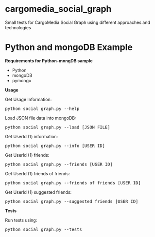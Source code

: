 # cargomedia_social_graph
Small tests for CargoMedia Social Graph using different approaches and technologies

Python and mongoDB Example
===========

**Requirements for Python-mongDB sample**

* Python
* mongoDB
* pymongo

**Usage**

Get Usage Information:
<pre>
python social_graph.py --help
</pre>

Load JSON file data into mongoDB:
<pre>
python social_graph.py --load [JSON_FILE]
</pre>

Get UserId (1) information:
<pre>
python social_graph.py --info [USER_ID]
</pre>

Get UserId (1) friends:
<pre>
python social_graph.py --friends [USER_ID]
</pre>

Get UserId (1) friends of friends:
<pre>
python social_graph.py --friends_of_friends [USER_ID]
</pre>

Get UserId (1) suggested friends:
<pre>
python social_graph.py --suggested_friends [USER_ID]
</pre>

**Tests**

Run tests using:
<pre>
python social_graph.py --tests
</pre>